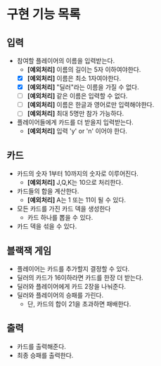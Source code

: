 # 구현 기능 목록

## 입력

- 참여할 플레이어의 이름을 입력받는다.
    - **[예외처리]** 이름의 길이는 5자 이하여야한다.
    - [x] **[예외처리]** 이름은 최소 1자여야한다.
    - [x] **[예외처리]** "딜러"라는 이름을 가질 수 없다.
    - [ ] **[예외처리]** 같은 이름은 입력할 수 없다.
    - [ ] **[예외처리]** 이름은 한글과 영어로만 입력해야한다.
    - [ ] **[예외처리]** 최대 5명만 참가 가능하다.
- 플레이어들에게 카드를 더 받을지 입력받는다.
    - **[예외처리]** 입력 'y' or 'n' 이어야 한다.

## 카드

- 카드의 숫자 1부터 10까지의 숫자로 이루어진다.
    - **[예외처리]** J,Q,K는 10으로 처리한다.
- 카드들의 합을 계산한다.
    - **[예외처리]** A는 1 또는 11이 될 수 있다.
- 모든 카드를 가진 카드 덱을 생성한다
    - 카드 하나를 뽑을 수 있다.
- 카드 덱을 섞을 수 있다.

## 블랙잭 게임

- 플레이어는 카드를 추가할지 결정할 수 있다.
- 딜러의 카드가 16이하라면 카드를 한장 더 받는다.
- 딜러와 플레이어에게 카드 2장을 나눠준다.
- 딜러와 플레이어의 승패를 가린다.
    - 단, 카드의 합이 21을 초과하면 패배한다.

## 출력

- 카드를 출력해준다.
- 최종 승패를 출력한다.
